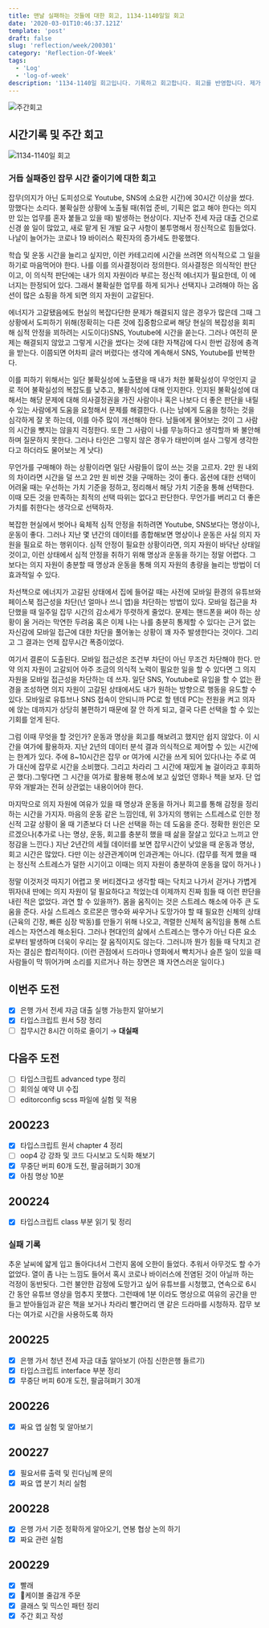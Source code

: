 ```yaml
---
title: 맨날 실패하는 것들에 대한 회고, 1134-1140일일 회고
date: '2020-03-01T10:46:37.121Z'
template: 'post'
draft: false
slug: 'reflection/week/200301'
category: 'Reflection-Of-Week'
tags:
  - 'Log'
  - 'log-of-week'
description: '1134-1140일 회고입니다. 기록하고 회고합니다. 회고를 반영합니다. 제가 자라는 방식입니다.'
---
```

![주간회고](https://imgur.com/r54Om9c.png)




## 시간기록 및 주간 회고 

![1134-1140일 회고](https://imgur.com/oRHjx0G.png)

### 거듭 실패중인 잡무 시간 줄이기에 대한 회고

잡무(의지가 아닌 도피성으로 Youtube, SNS에 소요한 시간)에 30시간 이상을 썼다. 망했다는 소리다. 불확실한 상황에 노출될 때(취업 준비, 기획은 없고 해야 한다는 의지만 있는 업무를 혼자 붙들고 있을 때) 발생하는 현상이다. 지난주 전세 자금 대출 건으로 신경 쓸 일이 많았고, 새로 맡게 된 개발 요구 사항이 불투명해서 정신적으로 힘들었다. 나날이 늘어가는 코로나 19 바이러스 확진자의 증가세도 한몫했다.

학습 및 운동 시간을 늘리고 싶지만, 이런 카테고리에 시간을 쓰려면 의식적으로 그 일을 하기로 마음먹어야 한다. 나를 이를  의사결정이라 정의한다. 의사결정은 의식적인 판단이고, 이 의식적 판단에는 내가 의지 자원이라 부르는 정신적 에너지가 필요한데, 이 에너지는 한정되어 있다. 그래서 불확실한 업무를 하게 되거나 선택지나 고려해야 하는 옵션이 많은 쇼핑을 하게 되면 의지 자원이 고갈된다.

에너지가 고갈됐음에도 현실의 복잡다단한 문제가 해결되지 않은 경우가 많은데 그때 그 상황에서 도피하기 위해(정확히는 다른 것에 집중함으로써 해당 현실의 복잡성을 회피해 심적 안정을 꾀하려는 시도이다)SNS, Youtube에 시간을 쏟는다. 그러나 여전히 문제는 해결되지 않았고 그렇게 시간을 썼다는 것에 대한 자책감에 다시 한번 감정에 충격을 받는다. 이쯤되면 어차피 글러 버렸다는 생각에 계속해서 SNS, Youtube를 반복한다.

이를 피하기 위해서는 일단 불확실성에 노출됐을 때 내가 처한 불확실성이 무엇인지 글로 적어 불확실성의 복잡도를 낮추고, 불황식성에 대해 인지한다. 인지된 불확실성에 대해서는 해당 문제에 대해 의사결정권을 가진 사람이나 혹은 나보다 더 좋은 판단을 내릴 수 있는 사람에게 도움을 요청해서 문제를 해결한다. (나는 남에게 도움을 청하는 것을 심각하게 잘 못 하는데, 이를 아주 많이 개선해야 한다. 남들에게 물어보는 것이 그 사람의 시간을 뺏지는 않을지 걱정한다. 또한 그 사람이 나를 무능하다고 생각할까 봐 불안해하며 질문하지 못한다. 그러나 타인은 그렇지 않은 경우가 태반이며 설사 그렇게 생각한다고 하더라도 물어보는 게 낫다)

무언가를 구매해야 하는 상황이라면 일단 사람들이 많이 쓰는 것을 고르자. 2만 원 내외의 차이라면 시간을 덜 쓰고 2만 원 비싼 것을 구매하는 것이 좋다. 옵션에 대한 선택이 어려울 때는 우선하는 가치 기준을 정하고, 정리해서 해당 가치 기준을 통해 선택한다. 이때 모든 것을 만족하는 최적의 선택 따위는 없다고 판단한다. 무언가를 버리고 더 좋은 가치를 취한다는 생각으로 선택하자.

복잡한 현실에서 벗어나 육체적 심적 안정을 취하려면 Youtube, SNS보다는 명상이나, 운동이 좋다. 그러나 지난 몇 년간의 데이터를 종합해보면 명상이나 운동은 사실 의지 자원을 필요로 하는 행위이다. 심적 안정이 필요한 상황이라면, 의지 자원이 바닥난 상태일 것이고, 이런 상태에서 심적 안정을 취하기 위해 명상과 운동을 하기는 정말 어렵다. 그보다는 의지 자원이 충분할 때 명상과 운동을 통해 의지 자원의 총량을 늘리는 방법이 더 효과적일 수 있다.

차선책으로 에너지가 고갈된 상태에서 집에 들어갈 때는 사전에 모바일 환경의 유튜브와 페이스북 접근성을 차단(넌 얼마나 쓰니 앱)을 차단하는 방법이 있다. 모바일 접근을 차단했을 때 일주일 잡무 시간의 감소세가 뚜렷하게 줄었다. 문제는 핸드폰을 써야 하는 상황이 올 거라는 막연한 두려움 혹은 이제 나는 나를 충분히 통제할 수 있다는 근거 없는 자신감에 모바일 접근에 대한 차단을 풀어놓는 상황이 꽤 자주 발생한다는 것이다. 그리고 그 결과는 언제 잡무시간 폭증이었다.

여기서 결론이 도출된다. 모바일 접근성은 조건부 차단이 아닌 무조건 차단해야 한다. 만약 의지 자원이 고갈되어 아주 조금의 의식적 노력이 필요한 일을 할 수 있다면 그 의지 자원을 모바일 접근성을 차단하는 데 쓰자. 일단 SNS, Youtube로 유입을 할 수 없는 환경을 조성하면 의지 자원이 고갈된 상태에서도 내가 원하는 방향으로 행동을 유도할 수 있다. 모바일로 유튜브나 SNS 접속이 안되니까 PC로 할 텐데 PC는 전원을 켜고 의자에 앉는 데까지가 상당히 불편하기 때문에 잘 안 하게 되고, 결국 다른 선택을 할 수 있는 기회를 얻게 된다.

그럼 이때 무엇을 할 것인가? 운동과 명상을 회고를 해보려고 했지만 쉽지 않았다. 이 시간을 여가에 활용하자. 지난 2년의 데이터 분석 결과 의식적으로 제어할 수 있는 시간에는 한계가 있다. 주에 8~10시간은 잡무 or 여가에 시간을 쓰게 되어 있다(나는 주로 여가 대신에 잡무로 시간을 소비했다. 그리고 차라리 그 시간에 재밌게 놀 걸이라고 후회하곤 했다).그렇다면 그 시간을 여가로 활용해 평소에 보고 싶었던 영화나 책을 보자. 단 업무와 개발과는 전혀 상관없는 내용이어야 한다.

마지막으로 의지 자원에 여유가 있을 때 명상과 운동을 하거나 회고를 통해 감정을 정리하는 시간을 가지자. 마음의 운동 같은 느낌인데, 위 3가지의 행위는 스트레스로 인한 정신적 고갈 상황이 올 때 기존보다 더 나은 선택을 하는 데 도움을 준다. 정확한 원인은 모르겠으나(추가로 나는 명상, 운동, 회고를 충분히 했을 때 삶을 잘살고 있다고 느끼고 안정감을 느낀다.) 지난 2년간의 세월 데이터를 보면 잡무시간이 낮았을 때 운동과 명상, 회고 시간은 많았다. 다만 이는 상관관계이며 인과관계는 아니다. (잡무를 적게 했을 때는 정신적 스트레스가 덜한 시기이고 이때는 의지 자원이 충분하여 운동을 많이 하거나 )

정말 이것저것 따지기 어렵고 못 버티겠다고 생각할 때는 닥치고 나가서 걷거나 가볍게 뛰자(내 딴에는 의지 자원이 덜 필요하다고 적었는데 이제까지 진짜 힘들 때 이런 판단을 내린 적은 없었다. 과연 할 수 있을까?). 몸을 움직이는 것은 스트레스 해소에 아주 큰 도움을 준다. 사실 스트레스 호르몬은 맹수와 싸우거나 도망가야 할 때 필요한 신체의 상태(근육의 긴장, 빠른 심장 박동)를 만들기 위해 나오고, 격렬한 신체적 움직임을 통해 스트레스는 자연스레 해소된다. 그러나 현대인의 삶에서 스트레스는 맹수가 아닌 다른 요소로부터 발생하며 더욱이 우리는 잘 움직이지도 않는다. 그러니까 뭔가 힘들 때 닥치고 걷자는 결심은 합리적이다. (이런 관점에서 드라마나 영화에서 빡치거나 슬픈 일이 있을 때 사람들이 막 뛰어가며 소리를 지르거나 하는 장면은 꽤 자연스러운 일이다.) 

## 이번주 도전

- [x] 은행 가서 전세 자금 대출 실행 가능한지 알아보기
- [x] 타입스크립트 원서 5장 정리
- [ ] 잡무시간 8시간 이하로 줄이기 &rarr; **대실패**

## 다음주 도전
- [ ] 타입스크립트 advanced type 정리 
- [ ] 회의실 예약 UI 수집 
- [ ] editorconfig scss 파일에 실험 및 적용 
 
## 200223

- [x] 타입스크립트 원서 chapter 4 정리
- [ ] oop4 강 강좌 및 코드 다시보고 도식화 해보기
- [x] 무중단 버피 60개 도전, 팔굽혀펴기 30개
- [x] 아침 명상 10분

## 200224

- [x] 타입스크립트 class 부분 읽기 및 정리

### 실패 기록

추운 날씨에 얇게 입고 돌아다녀서 그런지 몸에 오한이 들었다. 추워서 아무것도 할 수가 없었다. 열이 좀 나는 느낌도 들어서 혹시 코로나 바이러스에 전염된 것이 아닐까 하는 걱정이 동반됫다. 그런 불안한 감정에 도망가고 싶어 유튜브를 시청했고, 연속으로 6시간 동안 유튜브 영상을 멈추지 못했다. 그런때에 1분 이라도 명상으로 여유의 공간을 만들고 받아들임과 같은 책을 보거나 차라리 빨간머리 앤 같은 드라마를 시청하자. 잡무 보다는 여가로 시간을 사용하도록 하자

## 200225

- [x] 은행 가서 청년 전세 자금 대출 알아보기 (아침 신한은행 들르기)
- [x] 타입스크립트 interface 부분 정리
- [x] 무중단 버피 60개 도전, 팔굽혀펴기 30개

## 200226
 - [x] 짜요 앱 실험 및 알아보기 

## 200227
- [x] 필요서류 출력 및 린다님께 문의 
- [x] 짜요 앱 분기 처리 실험 

## 200228
- [x] 은행 가서 기준 정확하게 알아오기, 연봉 협상 논의 하기 
- [x] 짜요 관련 실험 

## 200229 
- [x] 빨래 
- [x] 케이블 줄감개 주문 
- [x] 클래스 및 믹스인 패턴 정리 
- [x] 주간 회고 작성